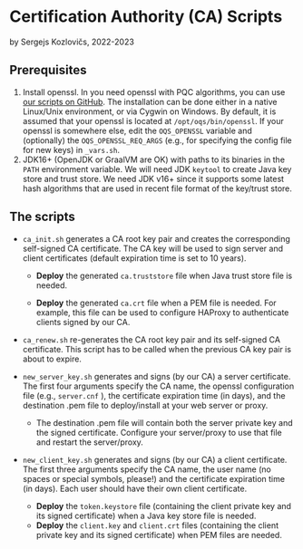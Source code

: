# Certification Authority (CA) Scripts

by Sergejs Kozlovičs, 2022-2023

## Prerequisites

1. Install openssl. In you need openssl with PQC algorithms, you can use [our scripts on GitHub](https://github.com/LUMII-Syslab/oqs-haproxy). The installation can be done either in a native Linux/Unix environment, or via Cygwin on Windows. By default, it is assumed that your openssl is located at `/opt/oqs/bin/openssl`. If your openssl is somewhere else, edit the `OQS_OPENSSL` variable and (optionally) the `OQS_OPENSSL_REQ_ARGS` (e.g., for specifying the config file for new keys) in `_vars.sh`.
2. JDK16+ (OpenJDK or GraalVM are OK) with paths to its binaries in the `PATH` environment variable. We will need JDK `keytool` to create Java key store and trust store. We need JDK v16+ since it supports some latest hash algorithms that are used in recent file format of the key/trust store.

## The scripts

* `ca_init.sh` generates a CA root key pair and creates the corresponding self-signed CA certificate. The CA key will be used to sign server and client certificates (default expiration time is set to 10 years).
  * **Deploy** the generated `ca.truststore` file when Java trust store file is needed.
  
  * **Deploy** the generated `ca.crt` file when a PEM file is needed. For example, this file can be used to  configure HAProxy to authenticate clients signed by our CA.
  
* `ca_renew.sh` re-generates the CA root key pair and its self-signed CA certificate. This script has to be called when the previous CA key pair is about to expire.

* `new_server_key.sh` generates and signs (by our CA) a server certificate.  The first four arguments specify the CA name, the openssl configuration file (e.g., `server.cnf` ), the certificate expiration time (in days), and the destination .pem file to deploy/install at your web server or proxy.
  * The destination .pem file will contain both the server private key and the signed certificate. Configure your server/proxy to use that file and restart the server/proxy.
  
* `new_client_key.sh` generates and signs (by our CA) a client certificate. The first three arguments specify the CA name, the user name (no spaces or special symbols, please!) and the certificate expiration time (in days). Each user should have their own client certificate.
  * **Deploy** the `token.keystore` file (containing the client private key and its signed certificate) when a Java key store file is needed.
  * **Deploy** the `client.key` and `client.crt` files (containing the client private key and its signed certificate) when PEM files are needed.

